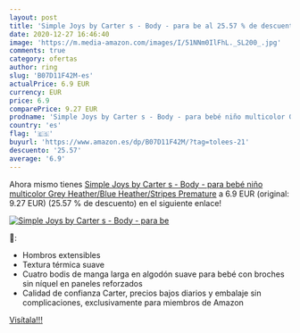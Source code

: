 ```yaml
---
layout: post
title: 'Simple Joys by Carter s - Body - para be al 25.57 % de descuento'
date: 2020-12-27 16:46:40
image: 'https://m.media-amazon.com/images/I/51NNm0IlFhL._SL200_.jpg'
comments: true
category: ofertas
author: ring
slug: 'B07D11F42M-es'
actualPrice: 6.9 EUR
currency: EUR
price: 6.9
comparePrice: 9.27 EUR
prodname: 'Simple Joys by Carter s - Body - para bebé niño multicolor Grey Heather/Blue Heather/Stripes Premature'
country: 'es'
flag: '🇪🇸'
buyurl: 'https://www.amazon.es/dp/B07D11F42M/?tag=tolees-21'
descuento: '25.57'
average: '6.9'
---
```


Ahora mismo tienes [Simple Joys by Carter s - Body - para bebé niño multicolor Grey Heather/Blue Heather/Stripes Premature](https://www.amazon.es/dp/B07D11F42M/?tag=tolees-21) a 6.9 EUR (original: 9.27 EUR) (25.57 %  de descuento) en el siguiente enlace!

[![Simple Joys by Carter s - Body - para be](https://m.media-amazon.com/images/I/51NNm0IlFhL._SL200_.jpg)](https://www.amazon.es/dp/B07D11F42M/?tag=tolees-21)

🔎:

- Hombros extensibles
- Textura térmica suave
- Cuatro bodis de manga larga en algodón suave para bebé con broches sin níquel en paneles reforzados
- Calidad de confianza Carter, precios bajos diarios y embalaje sin complicaciones, exclusivamente para miembros de Amazon

[Visítala!!!](https://www.amazon.es/dp/B07D11F42M/?tag=tolees-21)
